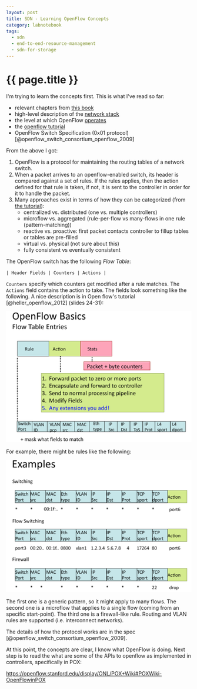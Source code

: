 ```yaml
---
layout: post
title: SDN - Learning OpenFlow Concepts
category: labnotebook
tags:
  - sdn
  - end-to-end-resource-management
  - sdn-for-storage
---
```


# {{ page.title }}

I'm trying to learn the concepts first. This is what I've read so far:

  - relevant chapters from [this book](http://amzn.com/0132856204)
  - high-level description of the [network stack][net-stack]
  - the level at which OpenFlow [operates][openflow-level]
  - the [openflow tutorial][ts]
  - OpenFlow Switch Specification (0x01 protocol) [@openflow_switch_consortium_openflow_2009]

From the above I got:

 1. OpenFlow is a protocol for maintaining the routing tables of a network switch.
 2. When a packet arrives to an openflow-enabled switch, its header is compared against a set of 
    rules. If the rules applies, then the action defined for that rule is taken, if not, it is sent 
    to the controller in order for it to handle the packet.
 3. Many approaches exist in terms of how they can be categorized (from [the tutorial][ts]):
     - centralized vs. distributed (one vs. multiple controllers)
     - microflow vs. aggregated (rule-per-flow vs many-flows in one rule (pattern-matching))
     - reactive vs. proactive: first packet contacts controller to fillup tables or tables are 
       pre-filled
     - virtual vs. physical (not sure about this)
     - fully consistent vs eventually consistent

The OpenFlow switch has the following *Flow Table*:

    | Header Fields | Counters | Actions |

`Counters` specify which counters get modified after a rule matches. The `Actions` field contains 
the action to take. The fields look something like the following. A nice description is in Open 
flow's tutorial [@heller_openflow_2012] (slides 24-31):

![OpenFlow basics][basics]

For example, there might be rules like the following:

![OpenFlow sample rules][rules]

The first one is a generic pattern, so it might apply to many flows. The second one is a microflow 
that applies to a single flow (coming from an specific start-point). The third one is a 
firewall-like rule. Routing and VLAN rules are supported (i.e. interconnect networks).

The details of how the protocol works are in the spec [@openflow_switch_consortium_openflow_2009].

At this point, the concepts are clear, I know what OpenFlow is doing. Next step is to read the what 
are some of the APIs to openflow as implemented in controllers, specifically in POX:

   <https://openflow.stanford.edu/display/ONL/POX+Wiki#POXWiki-OpenFlowinPOX>

[net-stack]: http://en.wikipedia.org/wiki/Network_stack
[openflow-level]: http://otherpost.com
[ts]: http://www.stanford.edu/~brandonh/ONS/OpenFlowTutorial_ONS_Heller.pdf]
[basics]: images/labnotebook/2013-04-23-sdn-openflow-basics.png
[rules]: images/labnotebook/2013-04-23-sdn-openflow-basics-rules.png
